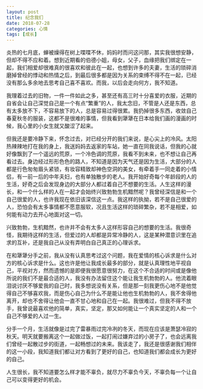 ```yaml
---
layout: post
title: 纪念我们
date: 2018-07-28
categories: 心情
tags: [成长]
---
```


炎热的七月底，蝉被燥得在树上喋喋不休，妈妈时而问这问那，其实我很想安静，但却不得不应和着。想到近期看的伯德小姐，母女，父子，血缘把我们绑定在一起，我们相爱却很难真的很喜欢和彼此在一起，也想到许多的夫妻，生活的琐碎消磨掉曾经的悸动和热情之后，到最后很多都是因为关系的束缚不得不在一起，已经没有那么多余地去思考自己喜不喜欢。而我，以后会走向何方，我不知道。

我理着过去的旧物，一件一件如此之多，甚至还有高三时十分喜爱的衣服，近期的自省会让自己深觉自己是一个有点“繁重”的人，我太念旧，不管是人还是东西，总有太多放不下，不容易放下的人，总是容易过得很累。我扔掉很多东西，收敛自己春夏秋冬的服装，这都不是很难的事情，但我看到犟犟在日本给我们画的漫画的时候，我心里的小女生就又酸涩了起来。

但我还是要冷静下来，怀念过去，对已经分开的我们来说，是心尖上的冷风。太阳热辣辣地打在我的身上，我送妈妈去返家的车站，她一直在同我说话，但我的心就好像飘到了一个遥远的荒原，一个冷色调的荒原，我看不到未来，也不想让自己再看过去。身边经过形形色色的路人，不知道是因为天气还是因为生活，大部分的人都是行色匆匆眉头紧锁，有妆容精致却神色空洞的美女，有牵着手一同走着的小情侣，有一前一后的中年夫妇，也有单独散步的老人。我开始好奇每个年龄段的人的生活，好奇之后会发现身边的大部分人都过着自己不想要的生活。人生这样的漫长，和一个什么样的人在一起才会始终兴致勃勃生机黯然呢？我曾经深信是和一个自己很爱的人，也许我现在依旧该深信这一点。我这样的执拗，若不是自己很爱的人，恐怕会有太多事情都不愿意服软，况且生活这样的琐碎繁杂，若不是相爱，如何能有动力去开心地面对这一切。

兴致勃勃，生机黯然，也许并不会有太多人这样形容自己的想要的生活。我很奇怪，我期待这样的生活，但爱过的人却都是异常冷静的人，这是某种潜意识里在追求的互补，还是我自己从没有弄明白自己真正的心理诉求。

在和犟犟分手之前，我从没有认真思考过这个问题，我在爱情的核心诉求是什么对方的核心诉求是什么。这也许是他让我成长最多的部分，就是认真理性地平视自己，平视对方，然而遗憾的是即便我很愿意很努力，在这个不合适的时间或是像他所说的我们不是最合适的人，我没有办法留住这个能让我生机勃勃的人。他流着眼泪说讨厌不够爱我的自己时，我多想说没有关系，但是那一刻我更伤心地不是他觉得自己不够喜欢我，而是伤心自己为什么不是能让他也生机勃勃的人，我不舍得他离开，却也不舍得让他会一直不甘心地和自己在一起。我很难过，但我不得不放手，我曾说最喜欢他的简单，真实，坚定，那又如何能让一个真实坚定的人和一个自己不够爱的人过一生。

分手一个月，生活就像是过完了雷暴雨过完冷冽的冬天，而现在应该是萧瑟冷寂的秋天。明天就要搬离这个一起做过饭，一起打闹过嫌弃过的小房子了，也会远离我们曾经一起散过步的街道，一起畅想过的未来。我该走了，我还是很感谢我们相伴的这一小段，我知道我们都让对方看到了更好的自己，也知道我们都会成长为更好的自己。

人生很长，我不知道要怎么样才能不辜负，就尽力不辜负今天，不辜负每一个让自己可以变得更好的机会。








